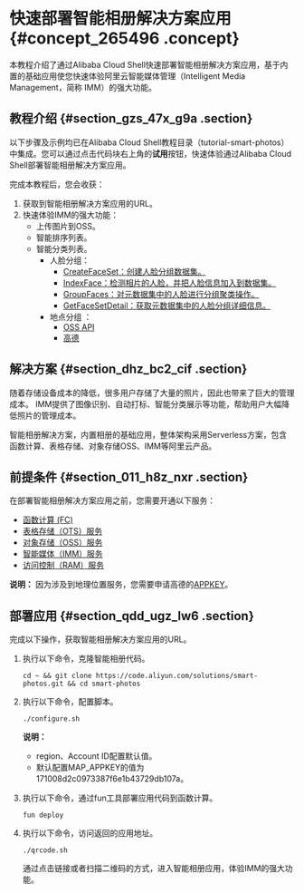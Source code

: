 # 快速部署智能相册解决方案应用 {#concept_265496 .concept}

本教程介绍了通过Alibaba Cloud Shell快速部署智能相册解决方案应用，基于内置的基础应用使您快速体验阿里云智能媒体管理（Intelligent Media Management，简称 IMM）的强大功能。

## 教程介绍 {#section_gzs_47x_g9a .section}

以下步骤及示例均已在Alibaba Cloud Shell教程目录（tutorial-smart-photos）中集成。您可以通过点击代码块右上角的**试用**按钮，快速体验通过Alibaba Cloud Shell部署智能相册解决方案应用。

完成本教程后，您会收获：

1.  获取到智能相册解决方案应用的URL。
2.  快速体验IMM的强大功能：
    -   上传图片到OSS。
    -   智能排序列表。
    -   智能分类列表。
        -   人脸分组：
            -   [CreateFaceSet：创建人脸分组数据集。](https://help.aliyun.com/document_detail/63998.html?spm=a2c4g.11186623.2.34.23787478L1y5iu)
            -   [IndexFace：检测相片的人脸，并把人脸信息加入到数据集。](https://help.aliyun.com/document_detail/64002.html?spm=a2c4g.11186623.2.38.23787478L1y5iu)
            -   [GroupFaces：对元数据集中的人脸进行分组聚类操作。](https://help.aliyun.com/document_detail/64004.html?spm=a2c4g.11186623.2.39.23787478L1y5iu)
            -   [GetFaceSetDetail：获取元数据集中的人脸分组详细信息。](https://help.aliyun.com/document_detail/64005.html?spm=a2c4g.11186623.2.40.23787478L1y5iu)
        -   地点分组 ：
            -   [OSS API](https://help.aliyun.com/document_detail/44975.html)
            -   [高德](https://lbs.amap.com/api/javascript-api/guide/overlays/marker)

## 解决方案 {#section_dhz_bc2_cif .section}

随着存储设备成本的降低，很多用户存储了大量的照片，因此也带来了巨大的管理成本。 IMM提供了图像识别、自动打标、智能分类展示等功能，帮助用户大幅降低照片的管理成本。

智能相册解决方案，内置相册的基础应用，整体架构采用Serverless方案，包含函数计算、表格存储、对象存储OSS、IMM等阿里云产品。

## 前提条件 {#section_011_h8z_nxr .section}

在部署智能相册解决方案应用之前，您需要开通以下服务：

-   [函数计算 \(FC\)](https://fc.console.aliyun.com/?spm=5176.12026607.tutorial.1.9c7732e2mPVPf4)
-   [表格存储（OTS）服务](https://ots.console.aliyun.com/?spm=5176.12026607.tutorial.2.9c7732e2mPVPf4)
-   [对象存储（OSS）服务](https://oss.console.aliyun.com/?spm=5176.12026607.tutorial.3.9c7732e2mPVPf4)
-   [智能媒体（IMM）服务](https://imm.console.aliyun.com/?spm=5176.12026607.tutorial.4.9c7732e2mPVPf4)
-   [访问控制（RAM）服务](https://ram.console.aliyun.com/?spm=5176.12026607.tutorial.5.9c7732e2mPVPf4)

**说明：** 因为涉及到地理位置服务，您需要申请高德的[APPKEY](https://id.amap.com/?spm=5176.12026607.tutorial.6.9c7732e2mPVPf4&ref=http%3A%2F%2Flbs.amap.com%2Fdev%2Fkey%2Fapp)。

## 部署应用 {#section_qdd_ugz_lw6 .section}

完成以下操作，获取智能相册解决方案应用的URL。

1.  执行以下命令，克隆智能相册代码。

    ``` {#codeblock_hs1_3dq_v2l}
    cd ~ && git clone https://code.aliyun.com/solutions/smart-photos.git && cd smart-photos
    ```

2.  执行以下命令，配置脚本。

    ``` {#codeblock_o24_n66_rdb}
    ./configure.sh
    ```

    **说明：** 

    -   region、Account ID配置默认值。
    -   默认配置MAP\_APPKEY的值为171008d2c0973387f6e1b43729db107a。
3.  执行以下命令，通过fun工具部署应用代码到函数计算。

    ``` {#codeblock_e07_eut_zje}
    fun deploy
    ```

4.  执行以下命令，访问返回的应用地址。

    ``` {#codeblock_3n3_m6h_e8d}
    ./qrcode.sh
    ```

    通过点击链接或者扫描二维码的方式，进入智能相册应用，体验IMM的强大功能。


